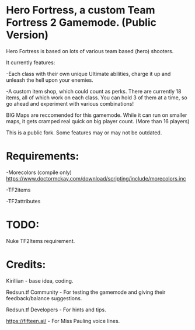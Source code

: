 # Hero Fortress, a custom Team Fortress 2 Gamemode. (Public Version)

Hero Fortress is based on lots of various team based (hero) shooters.

It currently features:

-Each class with their own unique Ultimate abilities, charge it up and unleash the hell upon your enemies.

-A custom item shop, which could count as perks. There are currently 18 items, all of which work on each class. You can hold 3 of them at a time, so go ahead and experiment with various combinations!

BIG Maps are reccomended for this gamemode. While it can run on smaller maps, it gets cramped real quick on big player count. (More than 16 players)

This is a public fork. Some features may or may not be outdated.

# Requirements:

-Morecolors (compile only) https://www.doctormckay.com/download/scripting/include/morecolors.inc

-TF2items

-TF2attributes

# TODO:

Nuke TF2Items requirement.


# Credits:

Kirillian - base idea, coding.

Redsun.tf Community - For testing the gamemode and giving their feedback/balance suggestions.

Redsun.tf Developers - For hints and tips.

https://fifteen.ai/ - For Miss Pauling voice lines.
